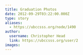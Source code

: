 ```yaml
---
title: Graduation Photos 
date: 2012-09-29T03:22:00.000Z
type: story
aliases:
  - https://ubccsss.org/node/1490
author:
  username: Christopher Head
  link: https://ubccsss.org/user/2
images:
---
```


